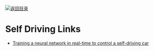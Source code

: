 [![返回目录](https://user-images.githubusercontent.com/5803001/38079637-ff0abcf0-3371-11e8-9b76-ad651620afc7.jpg)](https://github.com/wxyyxc1992/Awesome-Links)

# Self Driving Links

* [Training a neural network in real-time to control a self-driving car](https://medium.com/@tantony/training-a-neural-network-in-real-time-to-control-a-self-driving-car-9ee5654978b7#.u0ieyc7a4)
